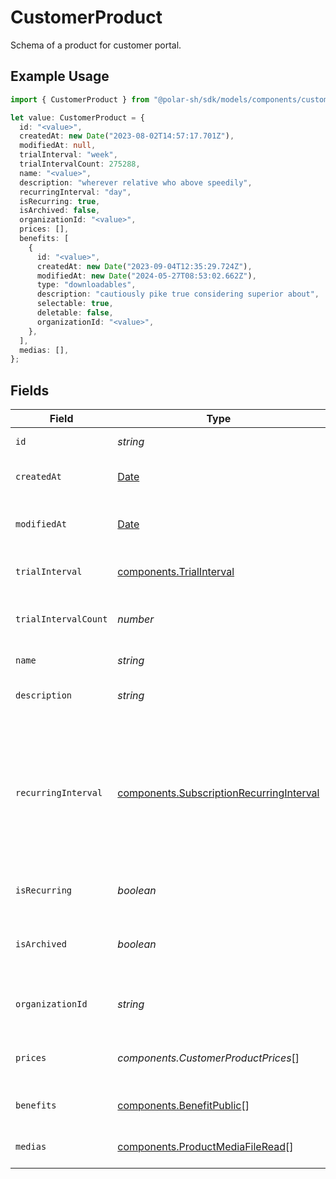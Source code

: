 # CustomerProduct

Schema of a product for customer portal.

## Example Usage

```typescript
import { CustomerProduct } from "@polar-sh/sdk/models/components/customerproduct.js";

let value: CustomerProduct = {
  id: "<value>",
  createdAt: new Date("2023-08-02T14:57:17.701Z"),
  modifiedAt: null,
  trialInterval: "week",
  trialIntervalCount: 275288,
  name: "<value>",
  description: "wherever relative who above speedily",
  recurringInterval: "day",
  isRecurring: true,
  isArchived: false,
  organizationId: "<value>",
  prices: [],
  benefits: [
    {
      id: "<value>",
      createdAt: new Date("2023-09-04T12:35:29.724Z"),
      modifiedAt: new Date("2024-05-27T08:53:02.662Z"),
      type: "downloadables",
      description: "cautiously pike true considering superior about",
      selectable: true,
      deletable: false,
      organizationId: "<value>",
    },
  ],
  medias: [],
};
```

## Fields

| Field                                                                                                                                                             | Type                                                                                                                                                              | Required                                                                                                                                                          | Description                                                                                                                                                       |
| ----------------------------------------------------------------------------------------------------------------------------------------------------------------- | ----------------------------------------------------------------------------------------------------------------------------------------------------------------- | ----------------------------------------------------------------------------------------------------------------------------------------------------------------- | ----------------------------------------------------------------------------------------------------------------------------------------------------------------- |
| `id`                                                                                                                                                              | *string*                                                                                                                                                          | :heavy_check_mark:                                                                                                                                                | The ID of the object.                                                                                                                                             |
| `createdAt`                                                                                                                                                       | [Date](https://developer.mozilla.org/en-US/docs/Web/JavaScript/Reference/Global_Objects/Date)                                                                     | :heavy_check_mark:                                                                                                                                                | Creation timestamp of the object.                                                                                                                                 |
| `modifiedAt`                                                                                                                                                      | [Date](https://developer.mozilla.org/en-US/docs/Web/JavaScript/Reference/Global_Objects/Date)                                                                     | :heavy_check_mark:                                                                                                                                                | Last modification timestamp of the object.                                                                                                                        |
| `trialInterval`                                                                                                                                                   | [components.TrialInterval](../../models/components/trialinterval.md)                                                                                              | :heavy_check_mark:                                                                                                                                                | The interval unit for the trial period.                                                                                                                           |
| `trialIntervalCount`                                                                                                                                              | *number*                                                                                                                                                          | :heavy_check_mark:                                                                                                                                                | The number of interval units for the trial period.                                                                                                                |
| `name`                                                                                                                                                            | *string*                                                                                                                                                          | :heavy_check_mark:                                                                                                                                                | The name of the product.                                                                                                                                          |
| `description`                                                                                                                                                     | *string*                                                                                                                                                          | :heavy_check_mark:                                                                                                                                                | The description of the product.                                                                                                                                   |
| `recurringInterval`                                                                                                                                               | [components.SubscriptionRecurringInterval](../../models/components/subscriptionrecurringinterval.md)                                                              | :heavy_check_mark:                                                                                                                                                | The recurring interval of the product. If `None`, the product is a one-time purchase.Note that the `day` and `week` values are for internal Polar staff use only. |
| `isRecurring`                                                                                                                                                     | *boolean*                                                                                                                                                         | :heavy_check_mark:                                                                                                                                                | Whether the product is a subscription.                                                                                                                            |
| `isArchived`                                                                                                                                                      | *boolean*                                                                                                                                                         | :heavy_check_mark:                                                                                                                                                | Whether the product is archived and no longer available.                                                                                                          |
| `organizationId`                                                                                                                                                  | *string*                                                                                                                                                          | :heavy_check_mark:                                                                                                                                                | The ID of the organization owning the product.                                                                                                                    |
| `prices`                                                                                                                                                          | *components.CustomerProductPrices*[]                                                                                                                              | :heavy_check_mark:                                                                                                                                                | List of available prices for this product.                                                                                                                        |
| `benefits`                                                                                                                                                        | [components.BenefitPublic](../../models/components/benefitpublic.md)[]                                                                                            | :heavy_check_mark:                                                                                                                                                | The benefits granted by the product.                                                                                                                              |
| `medias`                                                                                                                                                          | [components.ProductMediaFileRead](../../models/components/productmediafileread.md)[]                                                                              | :heavy_check_mark:                                                                                                                                                | The medias associated to the product.                                                                                                                             |